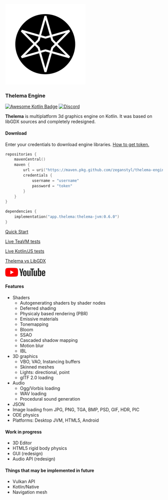 ![logo](images/thelema-logo-256.png)
### Thelema Engine

[![Awesome Kotlin Badge](https://kotlin.link/awesome-kotlin.svg)](https://github.com/KotlinBy/awesome-kotlin)
[![Discord](https://img.shields.io/discord/904058648572072038)](https://discord.gg/6j9tBJBE9g)

**Thelema** is multiplatform 3d graphics engine on Kotlin. It was based on libGDX sources and completely redesigned.

#### Download

Enter your credentials to download engine libraries.
[How to get token.](https://docs.github.com/en/authentication/keeping-your-account-and-data-secure/creating-a-personal-access-token)

```kotlin
repositories {
    mavenCentral()
    maven {
        url = uri("https://maven.pkg.github.com/zeganstyl/thelema-engine")
        credentials {
            username = "username"
            password = "token"
        }
    }
}
```
```kotlin
dependencies {
    implementation("app.thelema:thelema-jvm:0.6.0")
}
```

[Quick Start](https://github.com/zeganstyl/thelema-engine/wiki/Quick-Start)

[Live TeaVM tests](https://zeganstyl.github.io/thelema-teavm-tests/)

[Live Kotlin/JS tests](https://zeganstyl.github.io/thelema-kxjs-demo/)

[Thelema vs LibGDX](https://github.com/zeganstyl/thelema-engine/wiki/Thelema-vs-LibGDX)

[![youtube](images/youtube.png)](https://www.youtube.com/playlist?list=PLS4PI9m5p5MmodmfBNVft1_mUges3x35O)

#### Features
* Shaders
  * Autogenerating shaders by shader nodes
  * Deferred shading
  * Physicaly based rendering (PBR)
  * Emissive materials
  * Tonemapping
  * Bloom
  * SSAO
  * Cascaded shadow mapping
  * Motion blur
  * IBL
* 3D graphics
  * VBO, VAO, Instancing buffers
  * Skinned meshes
  * Lights: directional, point
  * glTF 2.0 loading
* Audio
  * Ogg/Vorbis loading
  * WAV loading
  * Procedural sound generation
* JSON
* Image loading from JPG, PNG, TGA, BMP, PSD, GIF, HDR, PIC
* ODE physics
* Platforms: Desktop JVM, HTML5, Android

#### Work in progress
* 3D Editor
* HTML5 rigid body physics
* GUI (redesign)
* Audio API (redesign)

#### Things that may be implemented in future
* Vulkan API
* Kotlin/Native
* Navigation mesh
